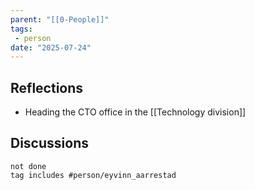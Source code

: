 ```yaml
---
parent: "[[0-People]]"
tags:
 - person
date: "2025-07-24"
---
```

## Reflections
* Heading the CTO office in the [[Technology division]]
## Discussions
```tasks
not done
tag includes #person/eyvinn_aarrestad
```
